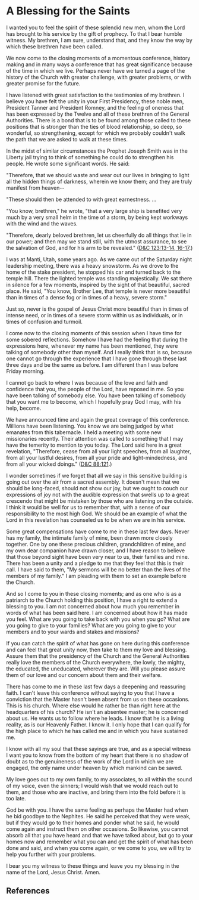 # A Blessing for the Saints

I wanted you to feel the spirit of these splendid new men, whom the Lord has
brought to his service by the gift of prophecy. To that I bear humble witness.
My brethren, I am sure, understand that, and they know the way by which these
brethren have been called.

We now come to the closing moments of a momentous conference, history making
and in many ways a conference that has great significance because of the time
in which we live. Perhaps never have we turned a page of the history of the
Church with greater challenge, with greater problems, or with greater promise
for the future.

I have listened with great satisfaction to the testimonies of my brethren. I
believe you have felt the unity in your First Presidency, these noble men,
President Tanner and President Romney, and the feeling of oneness that has
been expressed by the Twelve and all of these brethren of the General
Authorities. There is a bond that is to be found among those called to these
positions that is stronger than the ties of blood relationship, so deep, so
wonderful, so strengthening, except for which we probably couldn't walk the
path that we are asked to walk at these times.

In the midst of similar circumstances the Prophet Joseph Smith was in the
Liberty jail trying to think of something he could do to strengthen his
people. He wrote some significant words. He said:

"Therefore, that we should waste and wear out our lives in bringing to light
all the hidden things of darkness, wherein we know them; and they are truly
manifest from heaven--

"These should then be attended to with great earnestness. ...

"You know, brethren," he wrote, "that a very large ship is benefited very much
by a very small helm in the time of a storm, by being kept workways with the
wind and the waves.

"Therefore, dearly beloved brethren, let us cheerfully do all things that lie
in our power; and then may we stand still, with the utmost assurance, to see
the salvation of God, and for his arm to be revealed." ([D&amp;C 123:13-14,
16-17](/scriptures/dc-testament/dc/123.13-14,16-17?lang=eng#12).)

I was at Manti, Utah, some years ago. As we came out of the Saturday night
leadership meeting, there was a heavy snowstorm. As we drove to the home of
the stake president, he stopped his car and turned back to the temple hill.
There the lighted temple was standing majestically. We sat there in silence
for a few moments, inspired by the sight of that beautiful, sacred place. He
said, "You know, Brother Lee, that temple is never more beautiful than in
times of a dense fog or in times of a heavy, severe storm."

Just so, never is the gospel of Jesus Christ more beautiful than in times of
intense need, or in times of a severe storm within us as individuals, or in
times of confusion and turmoil.

I come now to the closing moments of this session when I have time for some
sobered reflections. Somehow I have had the feeling that during the
expressions here, whenever my name has been mentioned, they were talking of
somebody other than myself. And I really think that is so, because one cannot
go through the experience that I have gone through these last three days and
be the same as before. I am different than I was before Friday morning.

I cannot go back to where I was because of the love and faith and confidence
that you, the people of the Lord, have reposed in me. So you have been talking
of somebody else. You have been talking of somebody that you want me to
become, which I hopefully pray God I may, with his help, become.

We have announced time and again the great coverage of this conference.
Millions have been listening. You know we are being judged by what emanates
from this tabernacle. I held a meeting with some new missionaries recently.
Their attention was called to something that I may have the temerity to
mention to you today. The Lord said here in a great revelation, "Therefore,
cease from all your light speeches, from all laughter, from all your lustful
desires, from all your pride and light-mindedness, and from all your wicked
doings." ([D&amp;C 88:121](/scriptures/dc-testament/dc/88.121?lang=eng#120).)

I wonder sometimes if we forget that all we say in this sensitive building is
going out over the air from a sacred assembly. It doesn't mean that we should
be long-faced, should not show our joy, but we ought to couch our expressions
of joy not with the audible expression that swells up to a great crescendo
that might be mistaken by those who are listening on the outside. I think it
would be well for us to remember that, with a sense of our responsibility to
the most high God. We should be an example of what the Lord in this revelation
has counseled us to be when we are in his service.

Some great compensations have come to me in these last few days. Never has my
family, the intimate family of mine, been drawn more closely together. One by
one these precious children, grandchildren of mine, and my own dear companion
have drawn closer, and I have reason to believe that those beyond sight have
been very near to us, their families and mine. There has been a unity and a
pledge to me that they feel that this is their call. I have said to them, "My
sermons will be no better than the lives of the members of my family." I am
pleading with them to set an example before the Church.

And so I come to you in these closing moments; and as one who is as a
patriarch to the Church holding this position, I have a right to extend a
blessing to you. I am not concerned about how much you remember in words of
what has been said here. I am concerned about how it has made you feel. What
are you going to take back with you when you go? What are you going to give to
your families? What are you going to give to your members and to your wards
and stakes and missions?

If you can catch the spirit of what has gone on here during this conference
and can feel that great unity now, then take to them my love and blessing.
Assure them that the presidency of the Church and the General Authorities
really love the members of the Church everywhere, the lowly, the mighty, the
educated, the uneducated, wherever they are. Will you please assure them of
our love and our concern about them and their welfare.

There has come to me in these last few days a deepening and reassuring faith.
I can't leave this conference without saying to you that I have a conviction
that the Master hasn't been absent from us on these occasions. This is his
church. Where else would he rather be than right here at the headquarters of
his church? He isn't an absentee master; he is concerned about us. He wants us
to follow where he leads. I know that he is a living reality, as is our
Heavenly Father. I know it. I only hope that I can qualify for the high place
to which he has called me and in which you have sustained me.

I know with all my soul that these sayings are true, and as a special witness
I want you to know from the bottom of my heart that there is no shadow of
doubt as to the genuineness of the work of the Lord in which we are engaged,
the only name under heaven by which mankind can be saved.

My love goes out to my own family, to my associates, to all within the sound
of my voice, even the sinners; I would wish that we would reach out to them,
and those who are inactive, and bring them into the fold before it is too
late.

God be with you. I have the same feeling as perhaps the Master had when he bid
goodbye to the Nephites. He said he perceived that they were weak, but if they
would go to their homes and ponder what he said, he would come again and
instruct them on other occasions. So likewise, you cannot absorb all that you
have heard and that we have talked about, but go to your homes now and
remember what you can and get the spirit of what has been done and said, and
when you come again, or we come to you, we will try to help you further with
your problems.

I bear you my witness to these things and leave you my blessing in the name of
the Lord, Jesus Christ. Amen.

## References

